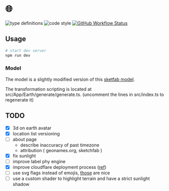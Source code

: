 # 🌐

![type definitions](https://img.shields.io/npm/types/typescript?style=flat-square)
![code style](https://img.shields.io/badge/code_style-prettier-ff69b4.svg?style=flat-square)
[![GitHub Workflow Status](https://img.shields.io/github/workflow/status/platane/timezone-rocks/test?label=test&style=flat-square)](https://github.com/Platane/timezone-rocks/actions/workflows/main.yml)

## Usage

```sh
# start dev server
npm run dev
```

### Model

The model is a slightly modified version of this [sketfab model](https://sketchfab.com/3d-models/earth-0caafb7e837047a688a3e504c0ea74af).

The transformation scripting is located at src/App/Earth/generate/generate.ts. (uncomment the lines in src/index.ts to regenerate it)

## TODO

- [x] 3d on earth avatar
- [x] location list versioning
- [ ] about page
  - describe inaccuracy of past timezone
  - attribution ( geonames.org, sketchfab )
- [x] fix sunlight
- [ ] improve label phy engine
- [x] improve cloudflare deployment process ([ref](https://medium.com/swlh/using-cloudflare-workers-and-github-actions-to-deploy-statically-generated-sites-c96b502d49c4))
- [ ] use svg flags instead of emojis, [those](https://www.npmjs.com/package/country-flag-icons) are nice
- [ ] use a custom shader to highlight terrain and have a strict sunlight shadow
